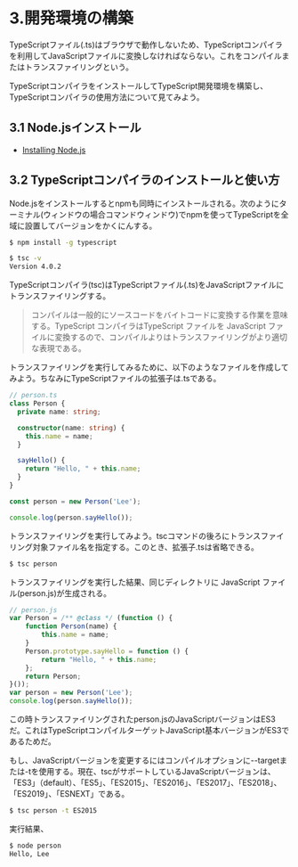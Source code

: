 # 3.開発環境の構築
TypeScriptファイル(.ts)はブラウザで動作しないため、TypeScriptコンパイラを利用してJavaScriptファイルに変換しなければならない。これをコンパイルまたはトランスファイリングという。

TypeScriptコンパイラをインストールしてTypeScript開発環境を構築し、TypeScriptコンパイラの使用方法について見てみよう。

## 3.1 Node.jsインストール
- [Installing Node.js](https://nodejs.org/en/)

## 3.2 TypeScriptコンパイラのインストールと使い方
Node.jsをインストールするとnpmも同時にインストールされる。次のようにターミナル(ウィンドウの場合コマンドウィンドウ)でnpmを使ってTypeScriptを全域に設置してバージョンをかくにんする。

```bash
$ npm install -g typescript
```

```bash
$ tsc -v
Version 4.0.2
```

TypeScriptコンパイラ(tsc)はTypeScriptファイル(.ts)をJavaScriptファイルにトランスファイリングする。

>コンパイルは一般的にソースコードをバイトコードに変換する作業を意味する。TypeScript コンパイラはTypeScript ファイルを JavaScript ファイルに変換するので、コンパイルよりはトランスファイリングがより適切な表現である。

トランスファイリングを実行してみるために、以下のようなファイルを作成してみよう。ちなみにTypeScriptファイルの拡張子は.tsである。

```typescript
// person.ts
class Person {
  private name: string;

  constructor(name: string) {
    this.name = name;
  }

  sayHello() {
    return "Hello, " + this.name;
  }
}

const person = new Person('Lee');

console.log(person.sayHello());
```
トランスファイリングを実行してみよう。tscコマンドの後ろにトランスファイリング対象ファイル名を指定する。このとき、拡張子.tsは省略できる。

```bash
$ tsc person
```

トランスファイリングを実行した結果、同じディレクトリに JavaScript ファイル(person.js)が生成される。

```javascript
// person.js
var Person = /** @class */ (function () {
    function Person(name) {
        this.name = name;
    }
    Person.prototype.sayHello = function () {
        return "Hello, " + this.name;
    };
    return Person;
}());
var person = new Person('Lee');
console.log(person.sayHello());
```
この時トランスファイリングされたperson.jsのJavaScriptバージョンはES3だ。これはTypeScriptコンパイルターゲットJavaScript基本バージョンがES3であるためだ。

もし、JavaScriptバージョンを変更するにはコンパイルオプションに--targetまたは-tを使用する。現在、tscがサポートしているJavaScriptバージョンは、「ES3」（default）、「ES5」、「ES2015」、「ES2016」、「ES2017」、「ES2018」、「ES2019」、「ESNEXT」である。

```bash
$ tsc person -t ES2015
```

実行結果、

```bash
$ node person
Hello, Lee
```